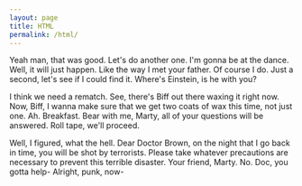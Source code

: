 ```yaml
---
layout: page
title: HTML
permalink: /html/
---
```


Yeah man, that was good. Let's do another one. I'm gonna be at the dance. Well, it will just happen. Like the way I met your father. Of course I do. Just a second, let's see if I could find it. Where's Einstein, is he with you?

I think we need a rematch. See, there's Biff out there waxing it right now. Now, Biff, I wanna make sure that we get two coats of wax this time, not just one. Ah. Breakfast. Bear with me, Marty, all of your questions will be answered. Roll tape, we'll proceed.

Well, I figured, what the hell. Dear Doctor Brown, on the night that I go back in time, you will be shot by terrorists. Please take whatever precautions are necessary to prevent this terrible disaster. Your friend, Marty. No. Doc, you gotta help- Alright, punk, now-